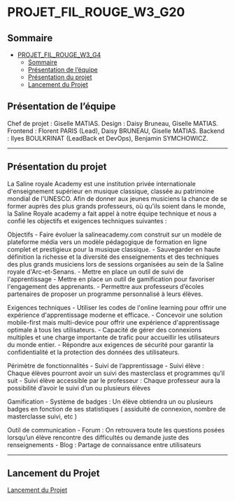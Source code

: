 # PROJET_FIL_ROUGE_W3_G20

## Sommaire

- [PROJET\_FIL\_ROUGE\_W3\_G4](#projet_fil_rouge_w3_g20)
  - [Sommaire](#sommaire)
  - [Présentation de l’équipe](#présentation-de-léquipe)
  - [Présentation du projet](#présentation-du-projet)
  - [Lancement du Projet](#lancement-du-projet)

## Présentation de l’équipe

Chef de projet : Giselle MATIAS.
Design : Daisy Bruneau, Giselle MATIAS.
Frontend : Florent PARIS (Lead), Daisy BRUNEAU, Giselle MATIAS.
Backend : Ilyes BOULKRINAT (LeadBack et DevOps), Benjamin SYMCHOWICZ.

---

## Présentation du projet

La Saline royale Academy est une institution privée internationale d'enseignement supérieur en musique classique, classée au patrimoine mondial de l'UNESCO. Afin de donner aux jeunes musiciens la chance de se former auprès des plus grands professeurs, où qu'ils soient dans le monde, la Saline Royale academy a fait appel à notre équipe technique et nous a confié les objectifs et exigences techniques suivantes : 

Objectifs
    - Faire évoluer la salineacademy.com construit sur un modèle de plateforme média vers un modèle pédagogique de formation en ligne complet et prestigieux pour la musique classique.
    - Sauvegarder en haute définition la richesse et la diversité des enseignements et des techniques des plus grands musiciens lors de sessions organisées au sein de la Saline royale d'Arc-et-Senans.
    - Mettre en place un outil de suivi de l'apprentissage
    - Mettre en place un outil de gamification pour favoriser l'engagement des apprenants.
    - Permettre aux professeurs d’écoles partenaires de proposer un programme personnalisé à leurs élèves. 

Exigences techniques
    - Utiliser les codes de l'online learning pour offrir une expérience d'apprentissage moderne et efficace.
    - Concevoir une solution mobile-first mais multi-device pour offrir une expérience d'apprentissage optimale à tous les utilisateurs.
    - Capacité de gérer des connexions multiples et une charge importante de trafic pour accueillir les utilisateurs du monde entier.
    - Répondre aux exigences de sécurité pour garantir la confidentialité et la protection des données des utilisateurs.

Périmètre de fonctionnalités 
    - Suivi de l’apprentissage
    - Suivi élève : Chaque élèves pourront avoir un suivi des masterclass et programmes qu’il suit
    - Suivi élève accessible par le professeur : Chaque professeur aura la possibilité d’avoir le suivi d’un ou plusieurs élèves

Gamification
    - Système de badges : Un élève obtiendra un ou plusieurs badges en fonction de ses statistiques ( assiduité de connexion, nombre de masterclasse suivi, etc )

Outil de communication
    - Forum : On retrouvera toute les questions posées lorsqu’un élève rencontre des difficultés ou demande juste des renseignements
    - Blog : Partage de connaissance entre utilisateurs


---

## Lancement du Projet
[Lancement du Projet](https://coral-visor-27c.notion.site/Tuto-Lancer-Docker-d82b3c69077442c09b5542726d36c651)

